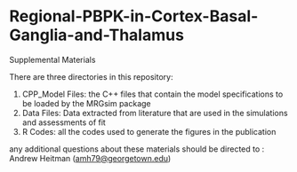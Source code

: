 # Regional-PBPK-in-Cortex-Basal-Ganglia-and-Thalamus
Supplemental Materials

There are three directories in this repository: 
1) CPP_Model Files: the C++ files that contain the model specifications to be loaded by the MRGsim package
2) Data Files: Data extracted from literature that are used in the simulations and assessments of fit
3) R Codes: all the codes used to generate the figures in the publication 

any additional questions about these materials should be directed to : Andrew Heitman (amh79@georgetown.edu)
